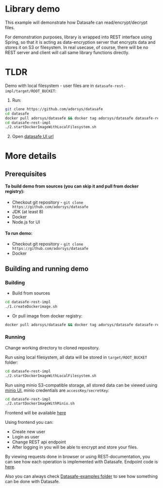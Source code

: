 # Library demo

This example will demonstrate how Datasafe can read/encrypt/decrypt files. 

For demonstration purposes, library is wrapped into REST interface using Spring,
so that it is acting as data-encryption server that encrypts data and stores it on S3 or filesystem. 
In real usecase, of course, there will be no REST server and client will call same library functions directly.

# TLDR

Demo with local filesystem - user files are in `datasafe-rest-impl/target/ROOT_BUCKET`:

1. Run: 
 ```bash
git clone https://github.com/adorsys/datasafe
cd datasafe
docker pull adorsys/datasafe && docker tag adorsys/datasafe datasafe-rest-test:latest
cd datasafe-rest-impl
./2.startDockerImageWithLocalFilesystem.sh
```
2. Open [datasafe UI url](http://localhost:8080/static/index.html)

# More details

## Prerequisites

#### To **build** demo from sources (you can skip it and pull from docker registry):

- Checkout git repository - `git clone https://github.com/adorsys/datasafe`
-  JDK (at least 8)
-  Docker
-  Node.js for UI

#### To **run** demo:

- Checkout git repository - `git clone https://github.com/adorsys/datasafe`
- Docker

## Building and running demo

### Building

-  Build from sources

```bash
cd datasafe-rest-impl
./1.createDockerimage.sh
```

-  Or pull image from docker registry:

```bash
docker pull adorsys/datasafe && docker tag adorsys/datasafe datasafe-rest-test:latest
```

### Running

Change working directory to cloned repository.

Run using local filesystem, all data will be stored in `target/ROOT_BUCKET` folder:
```bash
cd datasafe-rest-impl
./2.startDockerImageWithLocalFilesystem.sh
```

Run using minio S3-compatible storage, all stored data can be viewed using 
[minio UI](http://localhost:9000/minio/), minio credentials are `accessKey/secretKey`:
```bash
cd datasafe-rest-impl
./2.startDockerImageWithMinio.sh
```

Frontend will be available [here](http://localhost:8080/static/index.html)

Using frontend you can:
-  Create new user
-  Login as user
-  Change REST api endpoint
-  After logging in you will be able to encrypt and store your files.

By viewing requests done in browser or using REST-documentation, you can see how each operation is implemented
with Datasafe. Endpoint code is [here](src/main/java/de/adorsys/datasafe/rest/impl/controller).

Also you can always check [Datasafe-examples folder](../datasafe-examples) to see how something can be done with Datasafe.
